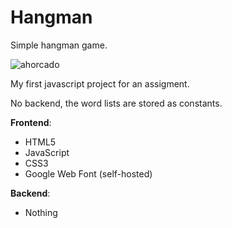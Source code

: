 # Hangman
Simple hangman game.

![ahorcado](https://github.com/angelaconde/hangman/blob/master/preview01?raw=true)

My first javascript project for an assigment.

No backend, the word lists are stored as constants. 
 
**Frontend**:
* HTML5
* JavaScript
* CSS3
* Google Web Font (self-hosted)

**Backend**:
* Nothing